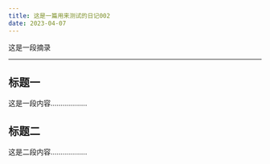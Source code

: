 ```yaml
---
title: 这是一篇用来测试的日记002
date: 2023-04-07
---
```

这是一段摘录

---

## 标题一

这是一段内容………………

## 标题二

这是二段内容………………
